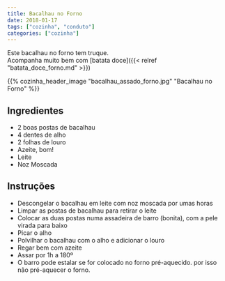 ```yaml
---
title: Bacalhau no Forno
date: 2018-01-17
tags: ["cozinha", "conduto"]
categories: ["cozinha"]
---
```


Este bacalhau no forno tem truque.   
Acompanha muito bem com [batata doce]({{< relref "batata_doce_forno.md" >}})

{{% cozinha_header_image "bacalhau_assado_forno.jpg" "Bacalhau no Forno" %}}
<!--more-->

## Ingredientes
* 2 boas postas de bacalhau
* 4 dentes de alho
* 2 folhas de louro
* Azeite, bom!
* Leite
* Noz Moscada

## Instruções
* Descongelar o bacalhau em leite com noz moscada por umas horas
* Limpar as postas de bacalhau para retirar o leite
* Colocar as duas postas numa assadeira de barro (bonita), com a pele virada para baixo
* Picar o alho
* Polvilhar o bacalhau com o alho e adicionar o louro
* Regar bem com azeite
* Assar por 1h a 180º
* O barro pode estalar se for colocado no forno pré-aquecido. por isso não pré-aquecer o forno.